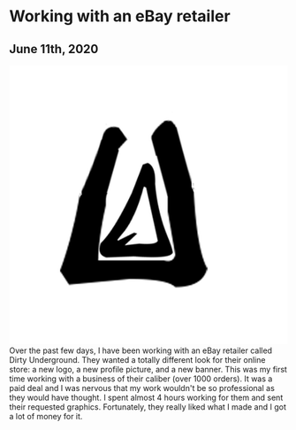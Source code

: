 # Working with an eBay retailer
## June 11th, 2020
![dirtund](/assets/path/dirtyundlogo.jpg)
Over the past few days, I have been working with an eBay retailer called Dirty Underground. They wanted a totally different look for their online store: a new logo, a new profile picture, and a new banner. This was my first time working with a business of their caliber (over 1000 orders). It was a paid deal and I was nervous that my work wouldn't be so professional as they would have thought. I spent almost 4 hours working for them and sent their requested graphics. Fortunately, they really liked what I made and I got a lot of money for it.
